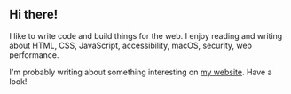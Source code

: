 ## Hi there!

I like to write code and build things for the web. I enjoy reading and writing about HTML, CSS, JavaScript, accessibility, macOS, security, web performance.

I'm probably writing about something interesting on [my website](https://tannerdolby.com). Have a look!